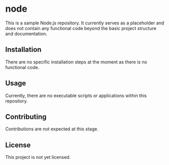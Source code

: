 # node

This is a sample Node.js repository. It currently serves as a placeholder and does not contain any functional code beyond the basic project structure and documentation.

## Installation

There are no specific installation steps at the moment as there is no functional code.

## Usage

Currently, there are no executable scripts or applications within this repository.

## Contributing

Contributions are not expected at this stage.

## License

This project is not yet licensed.